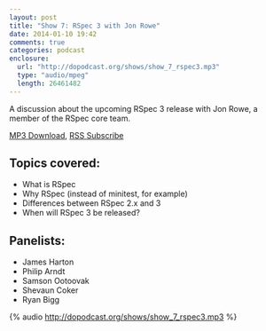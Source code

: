 ```yaml
---
layout: post
title: "Show 7: RSpec 3 with Jon Rowe"
date: 2014-01-10 19:42
comments: true
categories: podcast
enclosure:
  url: "http://dopodcast.org/shows/show_7_rspec3.mp3"
  type: "audio/mpeg"
  length: 26461482
---
```

A discussion about the upcoming RSpec 3 release with Jon Rowe, a member of the RSpec core team.

[MP3 Download](http://dopodcast.org/shows/show_7_rspec3.mp3), [RSS Subscribe](http://dopodcast.org/rss.xml)

## Topics covered:
- What is RSpec
- Why RSpec (instead of minitest, for example)
- Differences between RSpec 2.x and 3
- When will RSpec 3 be released?

## Panelists:
- James Harton
- Philip Arndt
- Samson Ootoovak
- Shevaun Coker
- Ryan Bigg

{% audio http://dopodcast.org/shows/show_7_rspec3.mp3 %}
